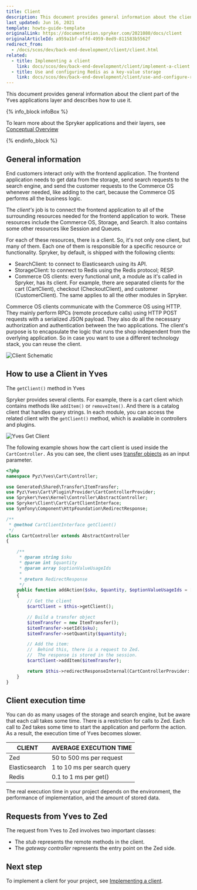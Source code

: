 ```yaml
---
title: Client
description: This document provides general information about the client part of the Yves applications layer and describes how to use it.
last_updated: Jun 16, 2021
template: howto-guide-template
originalLink: https://documentation.spryker.com/2021080/docs/client
originalArticleId: a959a1bf-affd-4959-8ed9-811583b5562f
redirect_from:
  - /docs/scos/dev/back-end-development/client/client.html
related:
  - title: Implementing a client
    link: docs/scos/dev/back-end-development/client/implement-a-client.html
  - title: Use and configuring Redis as a key-value storage
    link: docs/scos/dev/back-end-development/client/use-and-configure-redis-as-a-key-value-storage.html
---
```


This document provides general information about the client part of the Yves applications layer and describes how to use it.

{% info_block infoBox %}

To learn more about the Spryker applications and their layers, see [Conceptual Overview](/docs/dg/dev/architecture/conceptual-overview.html)

{% endinfo_block %}

## General information

End customers interact only with the frontend application. The frontend application needs to get data from the storage, send search requests to the search engine, and send the customer requests to the Commerce OS whenever needed, like adding to the cart, because the Commerce OS performs all the business logic.

The _client's_ job is to connect the frontend application to all of the surrounding resources needed for the frontend application to work. These resources include the Commerce OS, Storage, and Search. It also contains some other resources like Session and Queues.

For each of these resources, there is a client. So, it's not only one client, but many of them. Each one of them is responsible for a specific resource or functionality. Spryker, by default, is shipped with the following clients:

* SearchClient: to connect to Elasticsearch using its API.
* StorageClient: to connect to Redis using the Redis protocol; RESP.
* Commerce OS clients: every functional unit, a module as it's called in Spryker, has its client. For example, there are separated clients for the cart (CartClient), checkout (CheckoutClient), and customer (CustomerClient). The same applies to all the other modules in Spryker.

Commerce OS clients communicate with the Commerce OS using HTTP. They mainly perform RPCs (remote procedure calls) using HTTP POST requests with a serialized JSON payload. They also do all the necessary authorization and authentication between the two applications.
The client's purpose is to encapsulate the logic that runs the shop independent from the overlying application. So in case you want to use a different technology stack, you can reuse the client.

![Client Schematic](https://spryker.s3.eu-central-1.amazonaws.com/docs/Developer+Guide/Yves/Client/client-schematic.png)


## How to use a Client in Yves

The `getClient()` method in Yves

Spryker provides several clients. For example, there is a cart client which contains methods like `addItem()` or `removeItem()`. And there is a catalog client that handles query strings. In each module, you can access the related client with the `getClient()` method, which is available in controllers and plugins.

![Yves Get Client](https://spryker.s3.eu-central-1.amazonaws.com/docs/Developer+Guide/Yves/Client/yves-getclient.png)

The following example shows how the cart client is used inside the `CartController.` As you can see, the client uses [transfer objects](/docs/dg/dev/backend-development/data-manipulation/data-ingestion/structural-preparations/create-use-and-extend-the-transfer-objects.html) as an input parameter.

```php
<?php
namespace Pyz\Yves\Cart\Controller;

use Generated\Shared\Transfer\ItemTransfer;
use Pyz\Yves\Cart\Plugin\Provider\CartControllerProvider;
use Spryker\Yves\Kernel\Controller\AbstractController;
use Spryker\Client\Cart\CartClientInterface;
use Symfony\Component\HttpFoundation\RedirectResponse;

/**
 * @method CartClientInterface getClient()
 */
class CartController extends AbstractController
{

    /**
     * @param string $sku
     * @param int $quantity
     * @param array $optionValueUsageIds
     *
     * @return RedirectResponse
     */
    public function addAction($sku, $quantity, $optionValueUsageIds = [])
    {
        // Get the client
        $cartClient = $this->getClient();

        // Build a transfer object
        $itemTransfer = new ItemTransfer();
        $itemTransfer->setId($sku);
        $itemTransfer->setQuantity($quantity);

        // Add the item:
        //  Behind this, there is a request to Zed.
        //  The response is stored in the session.
        $cartClient->addItem($itemTransfer);

        return $this->redirectResponseInternal(CartControllerProvider::ROUTE_CART);
    }
}
```

## Client execution time

You can do as many usages of the storage and search engine, but be aware that each call takes some time. There is a restriction for calls to Zed. Each call to Zed takes some time to start the application and perform the action. As a result, the execution time of Yves becomes slower.

| CLIENT        | AVERAGE EXECUTION TIME          |
| ------------- | --------------------------- |
| Zed           | 50 to 500 ms per request    |
| Elasticsearch | 1 to 10 ms per search query |
| Redis         | 0.1 to 1 ms per get()       |

The real execution time in your project depends on the environment, the performance of implementation, and the amount of stored data.

## Requests from Yves to Zed

The request from Yves to Zed involves two important classes:

* The *stub* represents the remote methods in the client.
* The *gateway controller* represents the entry point on the Zed side.

## Next step

To implement a client for your project, see [Implementing a client](/docs/dg/dev/backend-development/client/implement-a-client.html).
